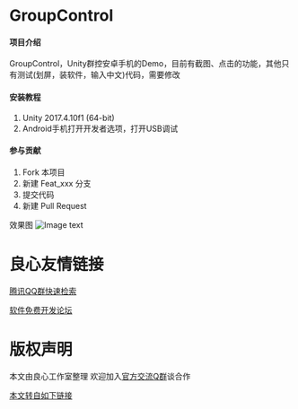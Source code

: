# GroupControl

#### 项目介绍
GroupControl，Unity群控安卓手机的Demo，目前有截图、点击的功能，其他只有测试(划屏，装软件，输入中文)代码，需要修改

#### 安装教程

1. Unity 2017.4.10f1 (64-bit)
2. Android手机打开开发者选项，打开USB调试

#### 参与贡献

1. Fork 本项目
2. 新建 Feat_xxx 分支
3. 提交代码
4. 新建 Pull Request

效果图
![Image text](https://www.xuefei.net.cn/usr/uploads/2019/03/2061589152.jpg)


 # 良心友情链接

[腾讯QQ群快速检索](http://u.720life.cn/s/8cf73f7c)

[软件免费开发论坛](http://u.720life.cn/s/bbb01dc0)

# 版权声明 

本文由良心工作室整理 欢迎加入[官方交流Q群](https://u.720life.cn/s/f2316816)谈合作

[本文转自如下链接](http://u.720life.cn/g/2e71d0f0a5c601172267ba20d3a43c6ecfa8f359d96f1d717c58c1fa113239a329efd87d4efc851345ff48d45f4ceb970186f38b2ea798cc0126f0f0cbe55102)